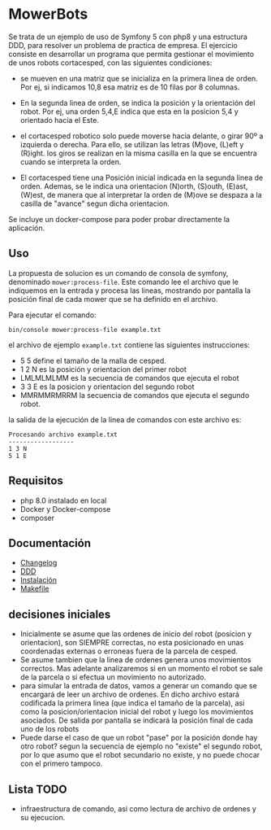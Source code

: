 # MowerBots
Se trata de un ejemplo de uso de Symfony 5 con php8 y una estructura DDD, para resolver un problema de practica de empresa.
El ejercicio consiste en desarrollar un programa que permita gestionar el movimiento de unos robots cortacesped, con las 
siguientes condiciones:

  * se mueven en una matriz que se inicializa en la primera linea de orden. Por ej, si indicamos 10,8 esa matriz es de 10 filas
por 8 columnas.

  * En la segunda linea de orden, se indica la posición y la orientación del robot. Por ej, una orden 5,4,E indica que esta en la
posicion 5,4 y orientado hacia el Este.

  * el cortacesped robotico solo puede moverse hacia delante, o girar 90º a izquierda o derecha. Para ello, se utilizan las letras
(M)ove, (L)eft y (R)ight. los giros se realizan en la misma casilla en la que se encuentra cuando se interpreta la orden.
  * El cortacesped tiene una Posición inicial indicada en la segunda linea de orden. Ademas, se le indica una orientacion (N)orth,
(S)outh, (E)ast, (W)est, de manera que al interpretar la orden de (M)ove se despaza a la casilla de "avance" segun dicha orientacion.

Se incluye un docker-compose para poder probar directamente la aplicación. 

## Uso
La propuesta de solucion es un comando de consola de symfony, denominado `mower:process-file`. Este comando lee el archivo
que le indiquemos en la entrada y procesa las lineas, mostrando por pantalla la posición final de cada mower que se ha definido
en el archivo.

Para ejecutar el comando:
```
bin/console mower:process-file example.txt
```

el archivo de ejemplo `example.txt` contiene las siguientes instrucciones:

  * 5 5 define el tamaño de la malla de cesped.
  * 1 2 N es la posición y orientacion del primer robot
  * LMLMLMLMM es la secuencia de comandos que ejecuta el robot
  * 3 3 E es la posicion y orientacion del segundo robot
  * MMRMMRMRRM la secuencia de comandos que ejecuta el segundo robot.

la salida de la ejecución de la linea de comandos con este archivo es:
```
Procesando archivo example.txt
------------------
1 3 N
5 1 E
```

## Requisitos
- php 8.0 instalado en local
- Docker y Docker-compose
- composer

## Documentación
- [Changelog](docs/0_CHANGELOG.md)
- [DDD](docs/1_DDD.md)
- [Instalación](docs/2_INSTALACION.md)
- [Makefile](docs/3_MAKEFILE.md)

## decisiones iniciales
  * Inicialmente se asume que las ordenes de inicio del robot (posicion y orientacion), son SIEMPRE correctas, no esta posicionado
en unas coordenadas externas o erroneas fuera de la parcela de cesped.
  * Se asume tambien que la linea de ordenes genera unos movimientos correctos. Mas adelante analizaremos si en un momento el
robot se sale de la parcela o si efectua un movimiento no autorizado.
  * para simular la entrada de datos, vamos a generar un comando que se encargará de leer un archivo de ordenes. En dicho archivo
estará codificada la primera linea (que indica el tamaño de la parcela), asi como la posicion/orientacion inicial del robot y luego los
movimientos asociados. De salida por pantalla se indicará la posición final de cada uno de los robots
  * Puede darse el caso de que un robot "pase" por la posición donde hay otro robot? segun la secuencia de ejemplo no "existe" el
segundo robot, por lo que asumo que el robot secundario no existe, y no puede chocar con el primero tampoco.

## Lista TODO
- infraestructura de comando, asi como lectura de archivo de ordenes y su ejecucion.
